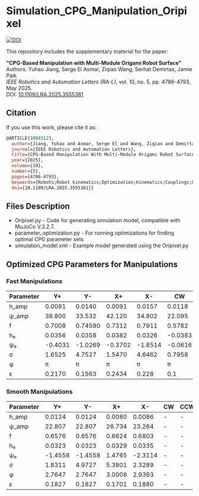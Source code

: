 # Simulation_CPG_Manipulation_Oripixel
[![DOI](https://zenodo.org/badge/DOI/10.5281/zenodo.15011196.svg)](https://doi.org/10.5281/zenodo.15011196)

This repository includes the supplementary material for the paper:

**"CPG-Based Manipulation with Multi-Module Origami Robot Surface"**  
Authors: Yuhao Jiang, Serge El Asmar, Ziqiao Wang, Serhat Demirtas, Jamie Paik  
*IEEE Robotics and Automation Letters (RA-L)*, vol. 10, no. 5, pp. 4786-4793, May 2025.  
DOI: [10.1109/LRA.2025.3555381](https://doi.org/10.1109/LRA.2025.3555381)

## Citation

If you use this work, please cite it as:

```bibtex
@ARTICLE{10943123,
  author={Jiang, Yuhao and Asmar, Serge El and Wang, Ziqiao and Demirtas, Serhat and Paik, Jamie},
  journal={IEEE Robotics and Automation Letters}, 
  title={CPG-Based Manipulation With Multi-Module Origami Robot Surface}, 
  year={2025},
  volume={10},
  number={5},
  pages={4786-4793},
  keywords={Robots;Robot kinematics;Optimization;Kinematics;Couplings;Generators;Dynamics;Actuators;Prototypes;Manipulator dynamics;Soft robot applications;modeling;control;learning for soft robots;multi-robot systems;origami robot;surface manipulation;central pattern generator},
  doi={10.1109/LRA.2025.3555381}}

```

## Files Description
- Oripixel.py - Code for generating simulation model, compatible with MuJoCo V.3.2.7.
- parameter_optimization.py - For running optimizations for finding optimal CPG parameter sets
- simulation_model.xml - Example model generated using the Oripixel.py

## Optimized CPG Parameters for Manipulations

### Fast Manipulations
| Parameter | Y+ | Y- | X+ | X- | CW | CCW |
|-----------|-----|-----|-----|-----|-----|-----|
| h_amp | 0.0091 | 0.0140 | 0.0091 | 0.0157 | 0.0118 | 0.0118 |
| ψ_amp | 39.800 | 33.532 | 42.120 | 34.802 | 22.095 | 22.095 |
| f | 0.7008 | 0.74590 | 0.7312 | 0.7911 | 0.5782 | 0.5782 |
| h₀ | 0.0356 | 0.0358 | 0.0382 | 0.0326 | -0.0383 | -0.0383 |
| ψ₀ | -0.4031 | -1.0269 | -0.3702 | -1.8514 | -0.0616 | 0.0616 |
| σ | 1.6525 | 4.7527 | 1.5470 | 4.6462 | 0.7958 | 3.9374 |
| φ | π | π | π | π | π | π |
| ε | 0.2170 | 0.1563 | 0.2434 | 0.228 | 0.1 | 0.1 |

### Smooth Manipulations
| Parameter | Y+ | Y- | X+ | X- | CW | CCW |
|-----------|-----|-----|-----|-----|-----|-----|
| h_amp | 0.0124 | 0.0124 | 0.0080 | 0.0086 | - | - |
| ψ_amp | 22.807 | 22.807 | 26.734 | 23.264 | - | - |
| f | 0.6576 | 0.6576 | 0.6624 | 0.6803 | - | - |
| h₀ | 0.0323 | 0.0323 | 0.0329 | 0.0335 | - | - |
| ψ₀ | -1.4558 | -1.4558 | 1.4765 | -2.3114 | - | - |
| σ | 1.8311 | 4.9727 | 5.3801 | 2.3289 | - | - |
| φ | 2.7647 | 2.7647 | 3.0008 | 2.9393 | - | - |
| ε | 0.1827 | 0.1827 | 0.1701 | 0.1880 | - | - |
